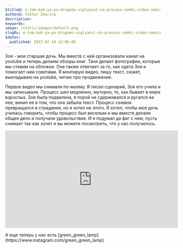 ```yaml
---
$title@: o-tom-kak-ya-po-drugomu-vzglyanul-na-process-semki-video-vmeste-s-zoey
author@: Viktor Zharina
description: 
keywords: 
image: /static/images/default.png
slugRu: o-tom-kak-ya-po-drugomu-vzglyanul-na-process-semki-video-vmeste-s-zoey
$dates:
  published: 2017-07-10 22:06:06
---
```

Зоя - моя старшая дочь. Мы вместе с ней организовали канал на youtube и теперь делаем обзоры книг. Таня делает фотографии, которые мы ставим на обложки. Она также отвечает за то, как одета Зоя и помогает нам советами. Я монтирую видео, пишу текст, сюжет, выкладываю на youtube, читаю про продвижение. 

Первое видео мы снимали по-моему. Я писал сценарий, Зоя его учила и мы записывали. Процесс шел медленно, муторно, то, как бывает в мире взрослых. Зоя была подвалена, я порой не сдерживался и ругался на нее, винил ее в том, что она забыла текст. Процесс съемок превращался в страдания, но я хотел не этого. Я хотел, чтобы моя дочь училась говорить, чтобы процесс был веселым и мы вместе делали общее дело и получали удовольствие.
 И я подумал да фиг с ним, пусть снимает так как хочет и вы можете посмотреть, что у нас получилось.
<p>
  <div class="videoWrapper">
    <iframe width="560" height="315" src="https://www.youtube.com/embed/tBwPKy-5Tt4" frameborder="0" allowfullscreen></iframe>
  </div>
</p>
А еще теперь у нас есть [green_green_lamp](https://www.instagram.com/green_green_lamp)